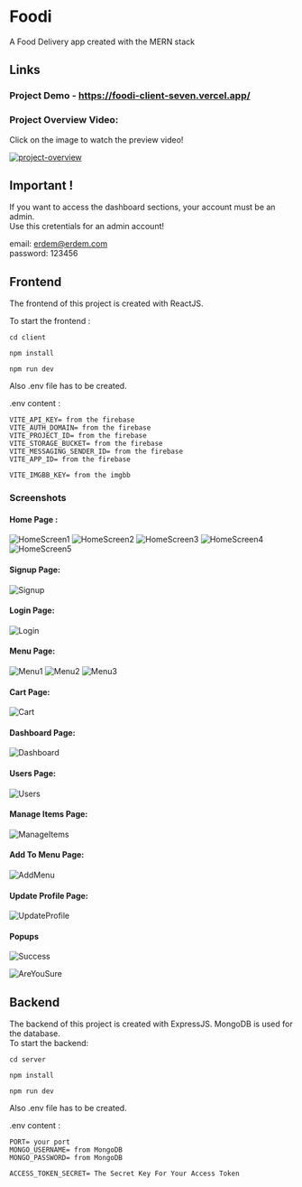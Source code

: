 # Foodi

A Food Delivery app created with the MERN stack

## Links

### Project Demo - https://foodi-client-seven.vercel.app/

### Project Overview Video:

Click on the image to watch the preview video!

[![project-overview](https://img.youtube.com/vi/tkVPpXab15U/0.jpg)](https://www.youtube.com/watch?v=tkVPpXab15U)

## Important !

If you want to access the dashboard sections, your account must be an admin. <br />
Use this cretentials for an admin account! <br />

email: erdem@erdem.com <br />
password: 123456

## Frontend

The frontend of this project is created with ReactJS.<br />

To start the frontend : <br />

`cd client`<br />

`npm install`<br />

`npm run dev`<br />

Also .env file has to be created. <br />

.env content :

```
VITE_API_KEY= from the firebase
VITE_AUTH_DOMAIN= from the firebase
VITE_PROJECT_ID= from the firebase
VITE_STORAGE_BUCKET= from the firebase
VITE_MESSAGING_SENDER_ID= from the firebase
VITE_APP_ID= from the firebase

VITE_IMGBB_KEY= from the imgbb
```

### Screenshots

#### Home Page :

![HomeScreen1](OverviewImages/Homepage1.PNG)
![HomeScreen2](OverviewImages/Homepage2.PNG)
![HomeScreen3](OverviewImages/Homepage3.PNG)
![HomeScreen4](OverviewImages/Homepage4.PNG)
![HomeScreen5](OverviewImages/Homepage5.PNG)

#### Signup Page:

![Signup](OverviewImages/Signup.PNG)

#### Login Page:

![Login](OverviewImages/Login.PNG)

#### Menu Page:

![Menu1](OverviewImages/Menu1.PNG)
![Menu2](OverviewImages/Menu2.PNG)
![Menu3](OverviewImages/Menu3.PNG)

#### Cart Page:

![Cart](OverviewImages/Cart.PNG)

#### Dashboard Page:

![Dashboard](OverviewImages/Dashboard.PNG)

#### Users Page:

![Users](OverviewImages/Users.PNG)

#### Manage Items Page:

![ManageItems](OverviewImages/ManageItems.PNG)

#### Add To Menu Page:

![AddMenu](OverviewImages/AddMenu.PNG)

#### Update Profile Page:

![UpdateProfile](OverviewImages/UpdateProfile.PNG)

#### Popups

![Success](OverviewImages/Success.PNG)

![AreYouSure](OverviewImages/AreYouSure.PNG)

## Backend

The backend of this project is created with ExpressJS. MongoDB is used for the database. <br />
To start the backend: <br />

`cd server`<br />

`npm install`<br />

`npm run dev`<br />

Also .env file has to be created. <br />

.env content :

```
PORT= your port
MONGO_USERNAME= from MongoDB
MONGO_PASSWORD= from MongoDB

ACCESS_TOKEN_SECRET= The Secret Key For Your Access Token
```

